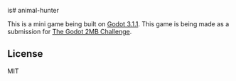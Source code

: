 is# animal-hunter

This is a mini game being built on [Godot 3.1.1](https://godotengine.org/). This game is being made as a submission for [The Godot 2MB Challenge](https://itch.io/jam/godot2mb). 


## License
MIT
